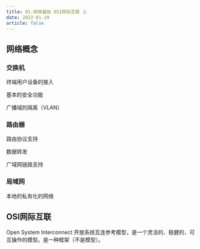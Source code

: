 ```yaml
---
title: 01-网络基础 OSI网际互联 上
date: 2022-01-29
article: false
---
```


## 网络概念

### 交换机

终端用户设备的接入

基本的安全功能

广播域的隔离（VLAN）

### 路由器

路由协议支持

数据转发

广域网链路支持

### 局域网

本地的私有化的网络

## OSI网际互联

Open System Interconnect 开放系统互连参考模型，是一个灵活的、稳健的、可互操作的模型。是一种框架（不是模型）。
